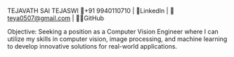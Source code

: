 TEJAVATH SAI TEJASWI
📲+91 9940110710 | 🔗LinkedIn | 📩teya0507@gmail.com | 👩‍💻GitHub

Objective:
Seeking a position as a Computer Vision Engineer where I can utilize my skills in computer vision, image processing, and machine learning to develop innovative solutions for real-world applications.
